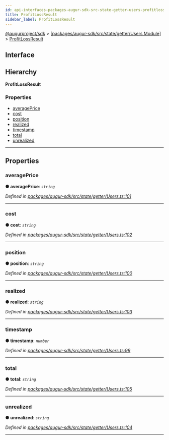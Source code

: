 ```yaml
---
id: api-interfaces-packages-augur-sdk-src-state-getter-users-profitlossresult
title: ProfitLossResult
sidebar_label: ProfitLossResult
---
```


[@augurproject/sdk](api-readme.md) > [[packages/augur-sdk/src/state/getter/Users Module]](api-modules-packages-augur-sdk-src-state-getter-users-module.md) > [ProfitLossResult](api-interfaces-packages-augur-sdk-src-state-getter-users-profitlossresult.md)

## Interface

## Hierarchy

**ProfitLossResult**

### Properties

* [averagePrice](api-interfaces-packages-augur-sdk-src-state-getter-users-profitlossresult.md#averageprice)
* [cost](api-interfaces-packages-augur-sdk-src-state-getter-users-profitlossresult.md#cost)
* [position](api-interfaces-packages-augur-sdk-src-state-getter-users-profitlossresult.md#position)
* [realized](api-interfaces-packages-augur-sdk-src-state-getter-users-profitlossresult.md#realized)
* [timestamp](api-interfaces-packages-augur-sdk-src-state-getter-users-profitlossresult.md#timestamp)
* [total](api-interfaces-packages-augur-sdk-src-state-getter-users-profitlossresult.md#total)
* [unrealized](api-interfaces-packages-augur-sdk-src-state-getter-users-profitlossresult.md#unrealized)

---

## Properties

<a id="averageprice"></a>

###  averagePrice

**● averagePrice**: *`string`*

*Defined in [packages/augur-sdk/src/state/getter/Users.ts:101](https://github.com/AugurProject/augur/blob/a689f5d0f9/packages/augur-sdk/src/state/getter/Users.ts#L101)*

___
<a id="cost"></a>

###  cost

**● cost**: *`string`*

*Defined in [packages/augur-sdk/src/state/getter/Users.ts:102](https://github.com/AugurProject/augur/blob/a689f5d0f9/packages/augur-sdk/src/state/getter/Users.ts#L102)*

___
<a id="position"></a>

###  position

**● position**: *`string`*

*Defined in [packages/augur-sdk/src/state/getter/Users.ts:100](https://github.com/AugurProject/augur/blob/a689f5d0f9/packages/augur-sdk/src/state/getter/Users.ts#L100)*

___
<a id="realized"></a>

###  realized

**● realized**: *`string`*

*Defined in [packages/augur-sdk/src/state/getter/Users.ts:103](https://github.com/AugurProject/augur/blob/a689f5d0f9/packages/augur-sdk/src/state/getter/Users.ts#L103)*

___
<a id="timestamp"></a>

###  timestamp

**● timestamp**: *`number`*

*Defined in [packages/augur-sdk/src/state/getter/Users.ts:99](https://github.com/AugurProject/augur/blob/a689f5d0f9/packages/augur-sdk/src/state/getter/Users.ts#L99)*

___
<a id="total"></a>

###  total

**● total**: *`string`*

*Defined in [packages/augur-sdk/src/state/getter/Users.ts:105](https://github.com/AugurProject/augur/blob/a689f5d0f9/packages/augur-sdk/src/state/getter/Users.ts#L105)*

___
<a id="unrealized"></a>

###  unrealized

**● unrealized**: *`string`*

*Defined in [packages/augur-sdk/src/state/getter/Users.ts:104](https://github.com/AugurProject/augur/blob/a689f5d0f9/packages/augur-sdk/src/state/getter/Users.ts#L104)*

___

